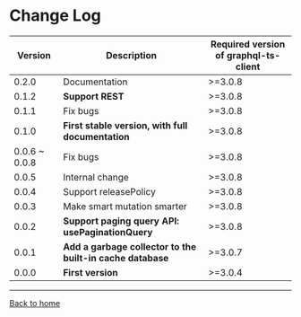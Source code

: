 # Change Log

|Version|Description|Required version of graphql-ts-client|
|-------|-----------|------------|
|0.2.0|Documentation|>=3.0.8|
|0.1.2|**Support REST**|>=3.0.8|
|0.1.1|Fix bugs|>=3.0.8|
|0.1.0 |**First stable version, with full documentation**|>=3.0.8||
|0.0.6 ~ 0.0.8 |Fix bugs|>=3.0.8|
|0.0.5 |Internal change|>=3.0.8|
|0.0.4 |Support releasePolicy|>=3.0.8|
|0.0.3 |Make smart mutation smarter|>=3.0.8|
|0.0.2 |**Support paging query API: usePaginationQuery**|>=3.0.8|
|0.0.1 |**Add a garbage collector to the built-in cache database**|>=3.0.7|
|0.0.0 |**First version**|>=3.0.4|
------------

[Back to home](https://github.com/babyfish-ct/graphql-state)
